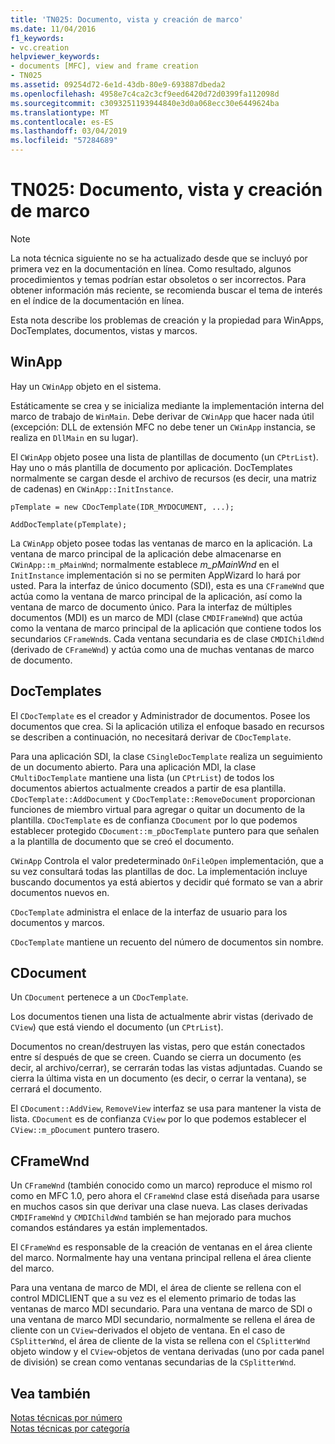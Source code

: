 ```yaml
---
title: 'TN025: Documento, vista y creación de marco'
ms.date: 11/04/2016
f1_keywords:
- vc.creation
helpviewer_keywords:
- documents [MFC], view and frame creation
- TN025
ms.assetid: 09254d72-6e1d-43db-80e9-693887dbeda2
ms.openlocfilehash: 4958e7c4ca2c3cf9eed6420d72d0399fa112098d
ms.sourcegitcommit: c3093251193944840e3d0a068ecc30e6449624ba
ms.translationtype: MT
ms.contentlocale: es-ES
ms.lasthandoff: 03/04/2019
ms.locfileid: "57284689"
---
```

# <a name="tn025-document-view-and-frame-creation"></a>TN025: Documento, vista y creación de marco

> [!NOTE]
>  La nota técnica siguiente no se ha actualizado desde que se incluyó por primera vez en la documentación en línea. Como resultado, algunos procedimientos y temas podrían estar obsoletos o ser incorrectos. Para obtener información más reciente, se recomienda buscar el tema de interés en el índice de la documentación en línea.

Esta nota describe los problemas de creación y la propiedad para WinApps, DocTemplates, documentos, vistas y marcos.

## <a name="winapp"></a>WinApp

Hay un `CWinApp` objeto en el sistema.

Estáticamente se crea y se inicializa mediante la implementación interna del marco de trabajo de `WinMain`. Debe derivar de `CWinApp` que hacer nada útil (excepción: DLL de extensión MFC no debe tener un `CWinApp` instancia, se realiza en `DllMain` en su lugar).

El `CWinApp` objeto posee una lista de plantillas de documento (un `CPtrList`). Hay uno o más plantilla de documento por aplicación. DocTemplates normalmente se cargan desde el archivo de recursos (es decir, una matriz de cadenas) en `CWinApp::InitInstance`.

```
pTemplate = new CDocTemplate(IDR_MYDOCUMENT, ...);

AddDocTemplate(pTemplate);
```

La `CWinApp` objeto posee todas las ventanas de marco en la aplicación. La ventana de marco principal de la aplicación debe almacenarse en `CWinApp::m_pMainWnd`; normalmente establece *m_pMainWnd* en el `InitInstance` implementación si no se permiten AppWizard lo hará por usted. Para la interfaz de único documento (SDI), esta es una `CFrameWnd` que actúa como la ventana de marco principal de la aplicación, así como la ventana de marco de documento único. Para la interfaz de múltiples documentos (MDI) es un marco de MDI (clase `CMDIFrameWnd`) que actúa como la ventana de marco principal de la aplicación que contiene todos los secundarios `CFrameWnd`s. Cada ventana secundaria es de clase `CMDIChildWnd` (derivado de `CFrameWnd`) y actúa como una de muchas ventanas de marco de documento.

## <a name="doctemplates"></a>DocTemplates

El `CDocTemplate` es el creador y Administrador de documentos. Posee los documentos que crea. Si la aplicación utiliza el enfoque basado en recursos se describen a continuación, no necesitará derivar de `CDocTemplate`.

Para una aplicación SDI, la clase `CSingleDocTemplate` realiza un seguimiento de un documento abierto. Para una aplicación MDI, la clase `CMultiDocTemplate` mantiene una lista (un `CPtrList`) de todos los documentos abiertos actualmente creados a partir de esa plantilla. `CDocTemplate::AddDocument` y `CDocTemplate::RemoveDocument` proporcionan funciones de miembro virtual para agregar o quitar un documento de la plantilla. `CDocTemplate` es de confianza `CDocument` por lo que podemos establecer protegido `CDocument::m_pDocTemplate` puntero para que señalen a la plantilla de documento que se creó el documento.

`CWinApp` Controla el valor predeterminado `OnFileOpen` implementación, que a su vez consultará todas las plantillas de doc. La implementación incluye buscando documentos ya está abiertos y decidir qué formato se van a abrir documentos nuevos en.

`CDocTemplate` administra el enlace de la interfaz de usuario para los documentos y marcos.

`CDocTemplate` mantiene un recuento del número de documentos sin nombre.

## <a name="cdocument"></a>CDocument

Un `CDocument` pertenece a un `CDocTemplate`.

Los documentos tienen una lista de actualmente abrir vistas (derivado de `CView`) que está viendo el documento (un `CPtrList`).

Documentos no crean/destruyen las vistas, pero que están conectados entre sí después de que se creen. Cuando se cierra un documento (es decir, al archivo/cerrar), se cerrarán todas las vistas adjuntadas. Cuando se cierra la última vista en un documento (es decir, o cerrar la ventana), se cerrará el documento.

El `CDocument::AddView`, `RemoveView` interfaz se usa para mantener la vista de lista. `CDocument` es de confianza `CView` por lo que podemos establecer el `CView::m_pDocument` puntero trasero.

## <a name="cframewnd"></a>CFrameWnd

Un `CFrameWnd` (también conocido como un marco) reproduce el mismo rol como en MFC 1.0, pero ahora el `CFrameWnd` clase está diseñada para usarse en muchos casos sin que derivar una clase nueva. Las clases derivadas `CMDIFrameWnd` y `CMDIChildWnd` también se han mejorado para muchos comandos estándares ya están implementados.

El `CFrameWnd` es responsable de la creación de ventanas en el área cliente del marco. Normalmente hay una ventana principal rellena el área cliente del marco.

Para una ventana de marco de MDI, el área de cliente se rellena con el control MDICLIENT que a su vez es el elemento primario de todas las ventanas de marco MDI secundario. Para una ventana de marco de SDI o una ventana de marco MDI secundario, normalmente se rellena el área de cliente con un `CView`-derivados el objeto de ventana. En el caso de `CSplitterWnd`, el área de cliente de la vista se rellena con el `CSplitterWnd` objeto window y el `CView`-objetos de ventana derivadas (uno por cada panel de división) se crean como ventanas secundarias de la `CSplitterWnd`.

## <a name="see-also"></a>Vea también

[Notas técnicas por número](../mfc/technical-notes-by-number.md)<br/>
[Notas técnicas por categoría](../mfc/technical-notes-by-category.md)
